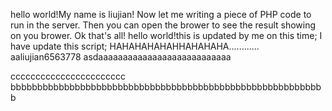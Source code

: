 hello world!My name is liujian!
Now let me writing a piece of PHP code to run in the server.
Then you can open the brower to see the result showing on you brower.
Ok that's all!
hello world!this is updated by me on this time;
I have update this script;
HAHAHAHAHAHHAHAHAHA............
aaliujian6563778
asdaaaaaaaaaaaaaaaaaaaaaaaaaaa

ccccccccccccccccccccccc
bbbbbbbbbbbbbbbbbbbbbbbbbbbbbbbbbbbbbbbbbbbbbbbbbbbbbbbbbbb
